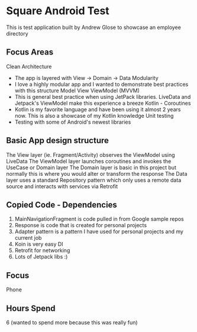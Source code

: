 # Square Android Test

This is test application built by Andrew Glose to showcase an employee directory

## Focus Areas
Clean Architecture
* The app is layered with View -> Domain -> Data
Modularity
* I love a highly modular app and I wanted to demonstrate best practices with this structure
Model View ViewModel (MVVM)
* This is general best practice when using JetPack libraries. LiveData and Jetpack's ViewModel
make this experience a breeze
Kotlin - Coroutines
* Kotlin is my favorite language and have been using it almost 2 years now. This is also a showcase
of my Kotlin knowledge
Unit testing
* Testing with some of Android's newest libraries

## Basic App design structure
The View layer (ie. Fragment/Activity) observes the ViewModel using LiveData
The ViewModel layer launches coroutines and invokes the UseCase or Domain layer
The Domain layer is basic in this project but normally this is where you would alter or transform the response
The Data layer uses a standard Repository pattern which only uses a remote data source and interacts
with services via Retrofit

## Copied Code - Dependencies
1. MainNavigationFragment is code pulled in from Google sample repos
2. Response is code that is created for personal projects
3. Adapter pattern is a pattern I have used for personal projects and my current job
4. Koin is very easy DI
5. Retrofit for networking
6. Lots of Jetpack libs :)

## Focus
Phone

## Hours Spend
6 (wanted to spend more because this was really fun)
